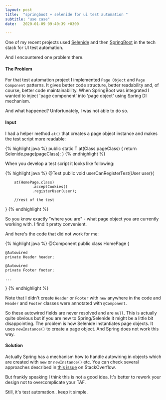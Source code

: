 ```yaml
---
layout: post
title:  "springboot + selenide for ui test automation "
subtitle: "use case"
date:   2020-01-09 09:40:39 +0300

---
```


One of my recent projects used [Selenide][selenide] and then [SpringBoot][springboot] in the tech stack for UI test automation. 

And I encountered one problem there. 

#### The Problem

For that test automation project I implemented ```Page Object``` and ```Page Component``` patterns. 
It gives better code structure, better readability and, of course, better code maintainability. 
When SpringBoot was integrated I wanted to inject 'page component' into 'page object' using Spring DI mechanism.

And what happened? Unfortunately, I was not able to do so. 

#### Input

I had a helper method ```at()``` that creates a page object instance and makes the test script more readable:

{% highlight java %}
public static <T> T at(Class<T> pageClass) {
        return Selenide.page(pageClass);
    }
{% endhighlight %}

When you develop a test script it looks like following:

{% highlight java %}
@Test
public void userCanRegisterTest(User user){

        at(HomePage.class)
                .acceptCookies()
                .registerUser(user);
                
        //rest of the test  
         
}
{% endhighlight %}

So you know exactly "where you are" - what page object you are currently working with. I find it pretty convenient.

And here's the code that did not work for me:

{% highlight java %}
@Component
public class HomePage {

    @Autowired
    private Header header;
    
    @Autowired
    private Footer footer;
    
    ...
    
}
{% endhighlight %}

Note that I didn't create ```Header``` or ```Footer``` with ```new``` anywhere in the code 
and ```Header``` and ```Footer``` classes were annotated with ```@Component```.

So these autowired fields are never resolved and are ```null```. This is actually quite obvious but if you are new to Spring/Selenide it might be a little bit disappointing.
The problem is how Selenide instantiates page objects. It uses ```newInstance()``` to create a page object. And Spring does not work this way.

#### Solution

Actually Spring has a mechanism how to handle autowiring in objects which are created with ```new``` or ```newInstance()``` etc.
You can check several approaches described in [this issue][issue] on StackOverflow.

But frankly speaking I think this is not a good idea. It's better to rework your design not to overcomplicate your TAF. 

Still, it's test automation.. keep it simple.



[selenide]: https://github.com/selenide/selenide
[springboot]: https://spring.io/projects/spring-boot
[issue]: https://stackoverflow.com/questions/52355132/spring-autowired-on-a-class-new-instance